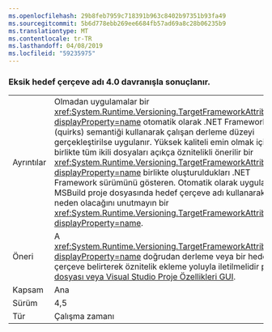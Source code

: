 ```yaml
---
ms.openlocfilehash: 29b8feb7959c718391b963c8402b97351b93fa49
ms.sourcegitcommit: 5b6d778ebb269ee6684fb57ad69a8c28b06235b9
ms.translationtype: MT
ms.contentlocale: tr-TR
ms.lasthandoff: 04/08/2019
ms.locfileid: "59235975"
---
```

### <a name="missing-target-framework-moniker-results-in-40-behavior"></a>Eksik hedef çerçeve adı 4.0 davranışla sonuçlanır.

|   |   |
|---|---|
|Ayrıntılar|Olmadan uygulamalar bir <xref:System.Runtime.Versioning.TargetFrameworkAttribute?displayProperty=name> otomatik olarak .NET Framework 4.0 (quirks) semantiği kullanarak çalışan derleme düzeyi gerçekleştirilse uygulanır. Yüksek kaliteli emin olmak için birlikte tüm ikili dosyaları açıkça öznitelikli önerilir bir <xref:System.Runtime.Versioning.TargetFrameworkAttribute?displayProperty=name> birlikte oluşturuldukları .NET Framework sürümünü gösteren. Otomatik olarak uygulamak MSBuild proje dosyasında hedef çerçeve adı kullanarak neden olacağını unutmayın bir <xref:System.Runtime.Versioning.TargetFrameworkAttribute?displayProperty=name>.|
|Öneri|A <xref:System.Runtime.Versioning.TargetFrameworkAttribute?displayProperty=name> doğrudan derleme veya bir hedef çerçeve belirterek öznitelik ekleme yoluyla iletilmelidir [proje dosyası veya Visual Studio Proje Özellikleri GUI](https://devblogs.microsoft.com/visualstudio/visual-studio-managed-multi-targeting-part-1-concepts-target-framework-moniker-target-framework/).|
|Kapsam|Ana|
|Sürüm|4,5|
|Tür|Çalışma zamanı|
